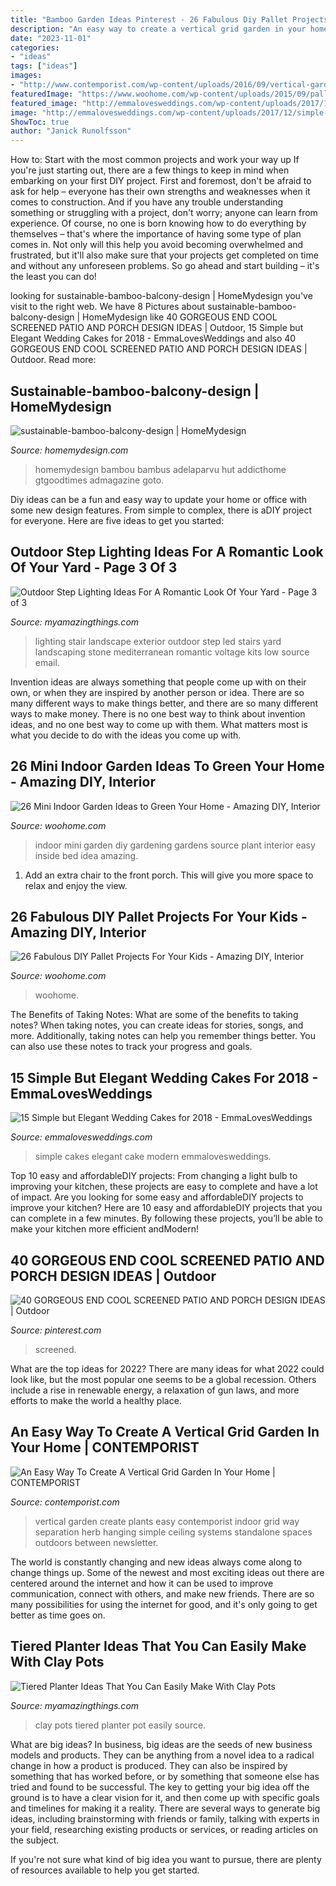 ```yaml
---
title: "Bamboo Garden Ideas Pinterest - 26 Fabulous Diy Pallet Projects For Your Kids"
description: "An easy way to create a vertical grid garden in your home"
date: "2023-11-01"
categories:
- "ideas"
tags: ["ideas"]
images:
- "http://www.contemporist.com/wp-content/uploads/2016/09/vertical-garden_050916_05-800x1712.jpg"
featuredImage: "https://www.woohome.com/wp-content/uploads/2015/09/pallet-for-kids-woohome-25.jpg"
featured_image: "http://emmalovesweddings.com/wp-content/uploads/2017/12/simple-modern-wedding-cake.jpg"
image: "http://emmalovesweddings.com/wp-content/uploads/2017/12/simple-modern-wedding-cake.jpg"
ShowToc: true
author: "Janick Runolfsson"
---
```



How to: Start with the most common projects and work your way up
If you're just starting out, there are a few things to keep in mind when embarking on your first DIY project. First and foremost, don't be afraid to ask for help – everyone has their own strengths and weaknesses when it comes to construction. And if you have any trouble understanding something or struggling with a project, don't worry; anyone can learn from experience.
Of course, no one is born knowing how to do everything by themselves – that's where the importance of having some type of plan comes in. Not only will this help you avoid becoming overwhelmed and frustrated, but it'll also make sure that your projects get completed on time and without any unforeseen problems. So go ahead and start building – it's the least you can do!

	

		
looking for sustainable-bamboo-balcony-design | HomeMydesign you've visit to the right web. We have 8 Pictures about sustainable-bamboo-balcony-design | HomeMydesign like 40 GORGEOUS END COOL SCREENED PATIO AND PORCH DESIGN IDEAS | Outdoor, 15 Simple but Elegant Wedding Cakes for 2018 - EmmaLovesWeddings and also 40 GORGEOUS END COOL SCREENED PATIO AND PORCH DESIGN IDEAS | Outdoor. Read more:
		
    
## Sustainable-bamboo-balcony-design | HomeMydesign

<img loading=lazy src="https://homemydesign.com/wp-content/uploads/2019/12/sustainable-bamboo-balcony-design.jpg" onerror="this.onerror=null;this.src='https://tse3.mm.bing.net/th?id=OIP.PfWk_KY9OGZfoz2869eeFQHaKN&amp;pid=15.1';" alt="sustainable-bamboo-balcony-design | HomeMydesign">

_Source: homemydesign.com_

>homemydesign bambou bambus adelaparvu hut addicthome gtgoodtimes admagazine goto. 

	

Diy ideas can be a fun and easy way to update your home or office with some new design features. From simple to complex, there is aDIY project for everyone. Here are five ideas to get you started: 

    
## Outdoor Step Lighting Ideas For A Romantic Look Of Your Yard - Page 3 Of 3

<img loading=lazy src="https://myamazingthings.com/wp-content/uploads/2017/03/mediterranean-landscape.jpg" onerror="this.onerror=null;this.src='https://tse3.mm.bing.net/th?id=OIP.jm899ICtGZfzGAhm4Gx7TgHaJ3&amp;pid=15.1';" alt="Outdoor Step Lighting Ideas For A Romantic Look Of Your Yard - Page 3 of 3">

_Source: myamazingthings.com_

>lighting stair landscape exterior outdoor step led stairs yard landscaping stone mediterranean romantic voltage kits low source email. 

	

Invention ideas are always something that people come up with on their own, or when they are inspired by another person or idea. There are so many different ways to make things better, and there are so many different ways to make money. There is no one best way to think about invention ideas, and no one best way to come up with them. What matters most is what you decide to do with the ideas you come up with.

    
## 26 Mini Indoor Garden Ideas To Green Your Home - Amazing DIY, Interior

<img loading=lazy src="http://www.woohome.com/wp-content/uploads/2014/03/Mini-Indoor-Gardening-2.jpg" onerror="this.onerror=null;this.src='https://tse1.mm.bing.net/th?id=OIP.fvWcVsV1pRPF7W_PzotdaAHaLG&amp;pid=15.1';" alt="26 Mini Indoor Garden Ideas to Green Your Home - Amazing DIY, Interior">

_Source: woohome.com_

>indoor mini garden diy gardening gardens source plant interior easy inside bed idea amazing. 

	

1. Add an extra chair to the front porch. This will give you more space to relax and enjoy the view. 

    
## 26 Fabulous DIY Pallet Projects For Your Kids - Amazing DIY, Interior

<img loading=lazy src="https://www.woohome.com/wp-content/uploads/2015/09/pallet-for-kids-woohome-25.jpg" onerror="this.onerror=null;this.src='https://tse2.mm.bing.net/th?id=OIP.Jp7CVezL0aYCizGdgU8ipQHaJ4&amp;pid=15.1';" alt="26 Fabulous DIY Pallet Projects For Your Kids - Amazing DIY, Interior">

_Source: woohome.com_

>woohome. 

	

The Benefits of Taking Notes: What are some of the benefits to taking notes?
When taking notes, you can create ideas for stories, songs, and more. Additionally, taking notes can help you remember things better. You can also use these notes to track your progress and goals.

    
## 15 Simple But Elegant Wedding Cakes For 2018 - EmmaLovesWeddings

<img loading=lazy src="http://emmalovesweddings.com/wp-content/uploads/2017/12/simple-modern-wedding-cake.jpg" onerror="this.onerror=null;this.src='https://tse4.mm.bing.net/th?id=OIP.l_sarL9KhWDpnJSjmnibkwHaK8&amp;pid=15.1';" alt="15 Simple but Elegant Wedding Cakes for 2018 - EmmaLovesWeddings">

_Source: emmalovesweddings.com_

>simple cakes elegant cake modern emmalovesweddings. 

	

Top 10 easy and affordableDIY projects: From changing a light bulb to improving your kitchen, these projects are easy to complete and have a lot of impact.
Are you looking for some easy and affordableDIY projects to improve your kitchen? Here are 10 easy and affordableDIY projects that you can complete in a few minutes. By following these projects, you’ll be able to make your kitchen more efficient andModern!

    
## 40 GORGEOUS END COOL SCREENED PATIO AND PORCH DESIGN IDEAS | Outdoor

<img loading=lazy src="https://i.pinimg.com/736x/1f/b6/69/1fb6699afbb882046c0ede9200f232d1.jpg" onerror="this.onerror=null;this.src='https://tse3.mm.bing.net/th?id=OIP.LOMXU11KdfIyjLN3IDNS0QHaLH&amp;pid=15.1';" alt="40 GORGEOUS END COOL SCREENED PATIO AND PORCH DESIGN IDEAS | Outdoor">

_Source: pinterest.com_

>screened. 

	

What are the top ideas for 2022?
There are many ideas for what 2022 could look like, but the most popular one seems to be a global recession. Others include a rise in renewable energy, a relaxation of gun laws, and more efforts to make the world a healthy place.

    
## An Easy Way To Create A Vertical Grid Garden In Your Home | CONTEMPORIST

<img loading=lazy src="http://www.contemporist.com/wp-content/uploads/2016/09/vertical-garden_050916_05-800x1712.jpg" onerror="this.onerror=null;this.src='https://tse1.mm.bing.net/th?id=OIP.1evd6vcyQGj3iYi97n_jHwHaP2&amp;pid=15.1';" alt="An Easy Way To Create A Vertical Grid Garden In Your Home | CONTEMPORIST">

_Source: contemporist.com_

>vertical garden create plants easy contemporist indoor grid way separation herb hanging simple ceiling systems standalone spaces outdoors between newsletter. 

	

The world is constantly changing and new ideas always come along to change things up. Some of the newest and most exciting ideas out there are centered around the internet and how it can be used to improve communication, connect with others, and make new friends. There are so many possibilities for using the internet for good, and it's only going to get better as time goes on.

    
## Tiered Planter Ideas That You Can Easily Make With Clay Pots

<img loading=lazy src="http://myamazingthings.com/wp-content/uploads/2017/07/clay-pot-ideas-5.jpeg" onerror="this.onerror=null;this.src='https://tse4.mm.bing.net/th?id=OIP.E8Wz8UGR_xs_H9BitXGH0QHaLH&amp;pid=15.1';" alt="Tiered Planter Ideas That You Can Easily Make With Clay Pots">

_Source: myamazingthings.com_

>clay pots tiered planter pot easily source. 

	

What are big ideas?
In business, big ideas are the seeds of new business models and products. They can be anything from a novel idea to a radical change in how a product is produced. They can also be inspired by something that has worked before, or by something that someone else has tried and found to be successful. 
The key to getting your big idea off the ground is to have a clear vision for it, and then come up with specific goals and timelines for making it a reality. There are several ways to generate big ideas, including brainstorming with friends or family, talking with experts in your field, researching existing products or services, or reading articles on the subject. 

If you're not sure what kind of big idea you want to pursue, there are plenty of resources available to help you get started.

